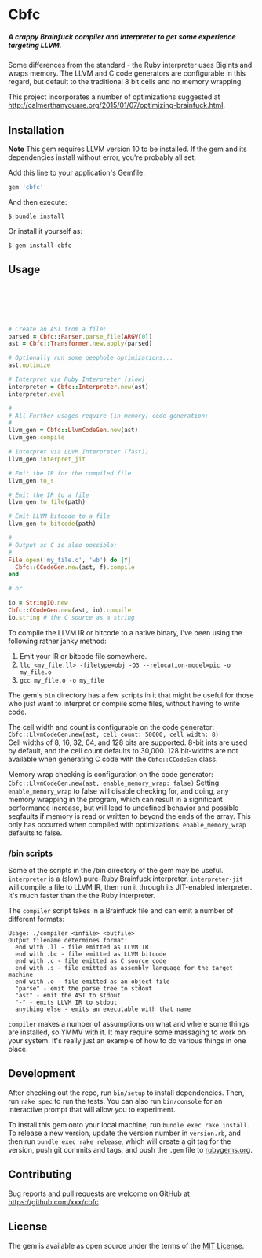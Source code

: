 # Cbfc

##### A crappy Brainfuck compiler and interpreter to get some experience targeting LLVM.

Some differences from the standard - the Ruby interpreter uses BigInts and wraps memory.
The LLVM and C code generators are configurable in this regard, but default to the
traditional 8 bit cells and no memory wrapping.

This project incorporates a number of optimizations suggested at
http://calmerthanyouare.org/2015/01/07/optimizing-brainfuck.html. 

## Installation

**Note** This gem requires LLVM version 10 to be installed. If the gem and its dependencies
install without error, you're probably all set.

Add this line to your application's Gemfile:

```ruby
gem 'cbfc'
```

And then execute:

    $ bundle install

Or install it yourself as:

    $ gem install cbfc

## Usage

```ruby






# Create an AST from a file:
parsed = Cbfc::Parser.parse_file(ARGV[0])
ast = Cbfc::Transformer.new.apply(parsed)

# Optionally run some peephole optimizations...
ast.optimize

# Interpret via Ruby Interpreter (slow)
interpreter = Cbfc::Interpreter.new(ast)
interpreter.eval

#
# All Further usages require (in-memory) code generation:
#
llvm_gen = Cbfc::LlvmCodeGen.new(ast)
llvm_gen.compile

# Interpret via LLVM Interpreter (fast))
llvm_gen.interpret_jit

# Emit the IR for the compiled file
llvm_gen.to_s

# Emit the IR to a file
llvm_gen.to_file(path)

# Emit LLVM bitcode to a file
llvm_gen.to_bitcode(path)

#
# Output as C is also possible:
#
File.open('my_file.c', 'wb') do |f|
  Cbfc::CCodeGen.new(ast, f).compile
end

# or...

io = StringIO.new
Cbfc::CCodeGen.new(ast, io).compile
io.string # the C source as a string
```

To compile the LLVM IR or bitcode to a native binary, I've been using the following rather janky method:

1. Emit your IR or bitcode file somewhere.
1. `llc <my_file.ll> -filetype=obj -O3 --relocation-model=pic -o my_file.o`
1. `gcc my_file.o -o my_file`

The gem's `bin` directory has a few scripts in it that might be useful for those who
just want to interpret or compile some files, without having to write code.

The cell width and count is configurable on the code generator:  
`Cbfc::LlvmCodeGen.new(ast, cell_count: 50000, cell_width: 8)`  
Cell widths of 8, 16, 32, 64, and 128 bits are supported. 8-bit ints are used by default,
and the cell count defaults to 30,000. 128 bit-widths are not available when generating
C code with the `Cbfc::CCodeGen` class. 

Memory wrap checking is configuration on the code generator:
`Cbfc::LlvmCodeGen.new(ast, enable_memory_wrap: false)`
Setting `enable_memory_wrap` to false will disable checking for, and doing, any memory
wrapping in the program, which can result in a significant performance increase, but
will lead to undefined behavior and possible segfaults if memory is read or written
to beyond the ends of the array. This only has occurred when compiled with optimizations.
`enable_memory_wrap` defaults to false.   

### /bin scripts

Some of the scripts in the /bin directory of the gem may be useful. `interpreter` is
a (slow) pure-Ruby Brainfuck interpreter. `interpreter-jit` will compile a file to
LLVM IR, then run it through its JIT-enabled interpreter. It's much faster than the
the Ruby interpreter.

The `compiler` script takes in a Brainfuck file and can emit a number of different formats:
```
Usage: ./compiler <infile> <outfile>
Output filename determines format:
  end with .ll - file emitted as LLVM IR
  end with .bc - file emitted as LLVM bitcode
  end with .c - file emitted as C source code
  end with .s - file emitted as assembly language for the target machine
  end with .o - file emitted as an object file
  "parse" - emit the parse tree to stdout
  "ast" - emit the AST to stdout
  "-" - emits LLVM IR to stdout
  anything else - emits an executable with that name
```
`compiler` makes a number of assumptions on what and where some things are installed,
so YMMV with it. It may require some massaging to work on your system. It's really just
an example of how to do various things in one place.

## Development

After checking out the repo, run `bin/setup` to install dependencies.
Then, run `rake spec` to run the tests. You can also run `bin/console`
for an interactive prompt that will allow you to experiment.

To install this gem onto your local machine, run `bundle exec rake install`.
To release a new version, update the version number in `version.rb`, and
then run `bundle exec rake release`, which will create a git tag for the version,
push git commits and tags, and push the `.gem` file to [rubygems.org](https://rubygems.org).

## Contributing

Bug reports and pull requests are welcome on GitHub at https://github.com/xxx/cbfc.


## License

The gem is available as open source under the terms of the [MIT License](https://opensource.org/licenses/MIT).
